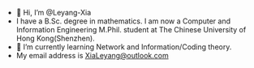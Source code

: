 - 👋 Hi, I’m @Leyang-Xia
- I have a B.Sc. degree in mathematics. I am now a Computer and Information Engineering M.Phil. student at The Chinese University of Hong Kong(Shenzhen).
- 🌱 I’m currently learning Network and Information/Coding theory.
- My email address is XiaLeyang@outlook.com

<!---
Leyang-Xia/Leyang-Xia is a ✨ special ✨ repository because its `README.md` (this file) appears on your GitHub profile.
You can click the Preview link to take a look at your changes.
--->
